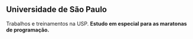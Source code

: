 ## Universidade de São Paulo
Trabalhos e treinamentos na USP.
**Estudo em especial para as maratonas de programação.**
